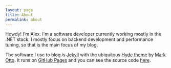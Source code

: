 ```yaml
---
layout: page
title: About
permalink: about
---
```


Howdy! I'm Alex. I'm a software developer currently working mostly in the .NET stack. I mostly focus on backend development and performance tuning, so that is the main focus of my blog.

The software I use to blog is <a href="https://jekyllrb.com/">Jekyll</a> with the ubiquitous <a href="https://github.com/poole/hyde"> Hyde theme</a> by <a href="https://twitter.com/mdo">Mark Otto</a>. It runs on <a href="https://pages.github.com/">GitHub Pages</a> and you can see the source code <a href="{{ site.repo }}">here</a>.
